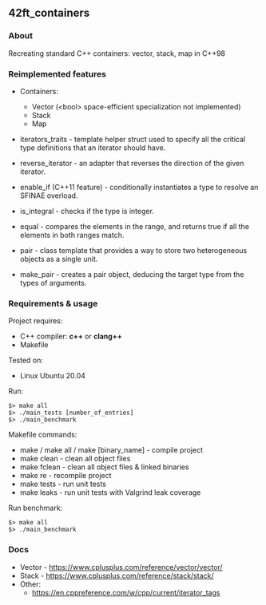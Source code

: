 ## 42ft_containers

### About

Recreating standard C++ containers: vector, stack, map in C++98

### Reimplemented features

* Containers:
  * Vector (\<bool\> space-efficient specialization not implemented)
  * Stack
  * Map


* iterators_traits - template helper struct used to specify all the critical type definitions that an iterator should have.
* reverse_iterator - an adapter that reverses the direction of the given iterator.
* enable_if (C++11 feature) - conditionally instantiates a type to resolve an SFINAE overload.
* is_integral - checks if the type is integer.
* equal - compares the elements in the range, and returns true if all the elements in both ranges match.
* pair - class template that provides a way to store two heterogeneous objects as a single unit.
* make_pair - creates a pair object, deducing the target type from the types of arguments.

### Requirements & usage
Project requires:
* C++ compiler: **c++** or **clang++**
* Makefile

Tested on:
* Linux Ubuntu 20.04

Run:
```
$> make all
$> ./main_tests [number_of_entries]
$> ./main_benchmark
```

Makefile commands:
* make / make all / make \[binary_name\] - compile project
* make clean - clean all object files
* make fclean - clean all object files & linked binaries
* make re - recompile project
* make tests - run unit tests
* make leaks - run unit tests with Valgrind leak coverage

Run benchmark:
```
$> make all
$> ./main_benchmark
```

### Docs

* Vector - https://www.cplusplus.com/reference/vector/vector/
* Stack - https://www.cplusplus.com/reference/stack/stack/
* Other:
  * https://en.cppreference.com/w/cpp/current/iterator_tags
